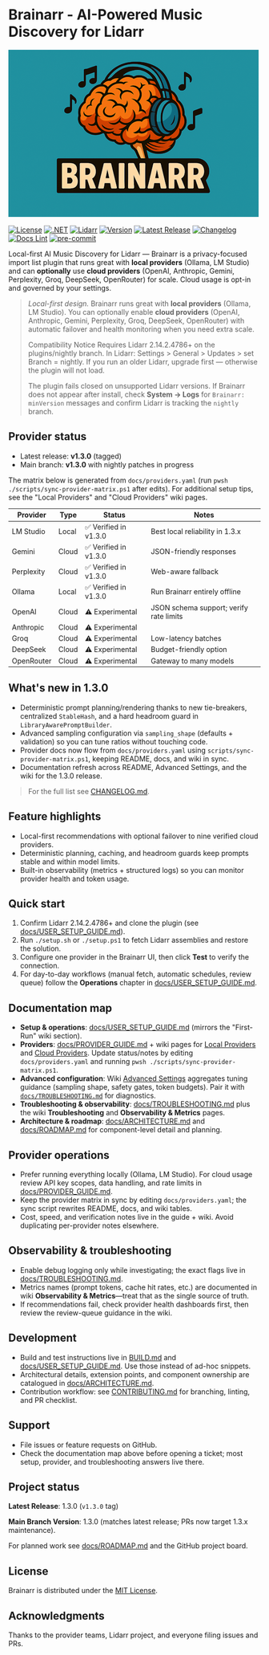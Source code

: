# Brainarr - AI-Powered Music Discovery for Lidarr

<p align="left">
  <img src="docs/assets/brainarr-logo.png" alt="Brainarr logo" width="500" height="333">
 </p>

[![License](https://img.shields.io/github/license/RicherTunes/Brainarr)](LICENSE)
[![.NET](https://img.shields.io/badge/.NET-6.0%2B-blue)](https://dotnet.microsoft.com/download)
[![Lidarr](https://img.shields.io/badge/Lidarr-Plugin-green)](https://lidarr.audio/)
[![Version](https://img.shields.io/badge/version-1.3.0-brightgreen)](plugin.json)
[![Latest Release](https://img.shields.io/badge/latest_release-1.3.0-brightgreen)](https://github.com/RicherTunes/Brainarr/releases/tag/v1.3.0)
[![Changelog](https://img.shields.io/badge/changelog-link-blue)](CHANGELOG.md)
[![Docs Lint](https://github.com/RicherTunes/Brainarr/actions/workflows/docs-lint.yml/badge.svg)](https://github.com/RicherTunes/Brainarr/actions/workflows/docs-lint.yml)
[![pre-commit](https://github.com/RicherTunes/Brainarr/actions/workflows/pre-commit.yml/badge.svg)](https://github.com/RicherTunes/Brainarr/actions/workflows/pre-commit.yml)

Local-first AI Music Discovery for Lidarr — Brainarr is a privacy-focused import list plugin that runs great with **local providers** (Ollama, LM Studio) and can **optionally** use **cloud providers** (OpenAI, Anthropic, Gemini, Perplexity, Groq, DeepSeek, OpenRouter) for scale. Cloud usage is opt-in and governed by your settings.

> *Local-first design.* Brainarr runs great with **local providers** (Ollama, LM Studio). You can optionally enable **cloud providers** (OpenAI, Anthropic, Gemini, Perplexity, Groq, DeepSeek, OpenRouter) with automatic failover and health monitoring when you need extra scale.
>
> Compatibility Notice
> Requires Lidarr 2.14.2.4786+ on the plugins/nightly branch. In Lidarr: Settings > General > Updates > set Branch = nightly. If you run an older Lidarr, upgrade first — otherwise the plugin will not load.
>
> The plugin fails closed on unsupported Lidarr versions. If Brainarr does not appear after install, check **System → Logs** for `Brainarr: minVersion` messages and confirm Lidarr is tracking the `nightly` branch.
>
## Provider status

- Latest release: **v1.3.0** (tagged)
- Main branch: **v1.3.0** with nightly patches in progress

The matrix below is generated from `docs/providers.yaml` (run `pwsh ./scripts/sync-provider-matrix.ps1` after edits). For additional setup tips, see the "Local Providers" and "Cloud Providers" wiki pages.

<!-- PROVIDER_MATRIX_START -->
| Provider | Type | Status | Notes |
| --- | --- | --- | --- |
| LM Studio | Local | ✅ Verified in v1.3.0 | Best local reliability in 1.3.x |
| Gemini | Cloud | ✅ Verified in v1.3.0 | JSON-friendly responses |
| Perplexity | Cloud | ✅ Verified in v1.3.0 | Web-aware fallback |
| Ollama | Local | ✅ Verified in v1.3.0 | Run Brainarr entirely offline |
| OpenAI | Cloud | ⚠️ Experimental | JSON schema support; verify rate limits |
| Anthropic | Cloud | ⚠️ Experimental |  |
| Groq | Cloud | ⚠️ Experimental | Low-latency batches |
| DeepSeek | Cloud | ⚠️ Experimental | Budget-friendly option |
| OpenRouter | Cloud | ⚠️ Experimental | Gateway to many models |

<!-- PROVIDER_MATRIX_END -->

## What's new in 1.3.0

- Deterministic prompt planning/rendering thanks to new tie-breakers, centralized `StableHash`, and a hard headroom guard in `LibraryAwarePromptBuilder`.
- Advanced sampling configuration via `sampling_shape` (defaults + validation) so you can tune ratios without touching code.
- Provider docs now flow from `docs/providers.yaml` using `scripts/sync-provider-matrix.ps1`, keeping README, docs, and wiki in sync.
- Documentation refresh across README, Advanced Settings, and the wiki for the 1.3.0 release.

> For the full list see [CHANGELOG.md](CHANGELOG.md).

## Feature highlights

- Local-first recommendations with optional failover to nine verified cloud providers.
- Deterministic planning, caching, and headroom guards keep prompts stable and within model limits.
- Built-in observability (metrics + structured logs) so you can monitor provider health and token usage.

## Quick start

1. Confirm Lidarr 2.14.2.4786+ and clone the plugin (see [docs/USER_SETUP_GUIDE.md](docs/USER_SETUP_GUIDE.md)).
2. Run `./setup.sh` or `./setup.ps1` to fetch Lidarr assemblies and restore the solution.
3. Configure one provider in the Brainarr UI, then click **Test** to verify the connection.
4. For day-to-day workflows (manual fetch, automatic schedules, review queue) follow the **Operations** chapter in [docs/USER_SETUP_GUIDE.md](docs/USER_SETUP_GUIDE.md).

## Documentation map

- **Setup & operations**: [docs/USER_SETUP_GUIDE.md](docs/USER_SETUP_GUIDE.md) (mirrors the "First-Run" wiki section).
- **Providers**: [docs/PROVIDER_GUIDE.md](docs/PROVIDER_GUIDE.md) + wiki pages for [Local Providers](https://github.com/RicherTunes/Brainarr/wiki/Local-Providers) and [Cloud Providers](https://github.com/RicherTunes/Brainarr/wiki/Cloud-Providers). Update status/notes by editing `docs/providers.yaml` and running `pwsh ./scripts/sync-provider-matrix.ps1`.
- **Advanced configuration**: Wiki [Advanced Settings](https://github.com/RicherTunes/Brainarr/wiki/Advanced-Settings) aggregates tuning guidance (sampling shape, safety gates, token budgets). Pair it with [`docs/TROUBLESHOOTING.md`](docs/TROUBLESHOOTING.md) for diagnostics.
- **Troubleshooting & observability**: [docs/TROUBLESHOOTING.md](docs/TROUBLESHOOTING.md) plus the wiki **Troubleshooting** and **Observability & Metrics** pages.
- **Architecture & roadmap**: [docs/ARCHITECTURE.md](docs/ARCHITECTURE.md) and [docs/ROADMAP.md](docs/ROADMAP.md) for component-level detail and planning.

## Provider operations

- Prefer running everything locally (Ollama, LM Studio). For cloud usage review API key scopes, data handling, and rate limits in [docs/PROVIDER_GUIDE.md](docs/PROVIDER_GUIDE.md).
- Keep the provider matrix in sync by editing `docs/providers.yaml`; the sync script rewrites README, docs, and wiki tables.
- Cost, speed, and verification notes live in the guide + wiki. Avoid duplicating per-provider notes elsewhere.

## Observability & troubleshooting

- Enable debug logging only while investigating; the exact flags live in [docs/TROUBLESHOOTING.md](docs/TROUBLESHOOTING.md).
- Metrics names (prompt tokens, cache hit rates, etc.) are documented in wiki **Observability & Metrics**—treat that as the single source of truth.
- If recommendations fail, check provider health dashboards first, then review the review-queue guidance in the wiki.

## Development

- Build and test instructions live in [BUILD.md](BUILD.md) and [docs/USER_SETUP_GUIDE.md](docs/USER_SETUP_GUIDE.md#development-mode). Use those instead of ad-hoc snippets.
- Architectural details, extension points, and component ownership are catalogued in [docs/ARCHITECTURE.md](docs/ARCHITECTURE.md).
- Contribution workflow: see [CONTRIBUTING.md](CONTRIBUTING.md) for branching, linting, and PR checklist.

## Support

- File issues or feature requests on GitHub.
- Check the documentation map above before opening a ticket; most setup, provider, and troubleshooting answers live there.

## Project status

**Latest Release**: 1.3.0 (`v1.3.0` tag)

**Main Branch Version**: 1.3.0 (matches latest release; PRs now target 1.3.x maintenance).

For planned work see [docs/ROADMAP.md](docs/ROADMAP.md) and the GitHub project board.

## License

Brainarr is distributed under the [MIT License](LICENSE).

## Acknowledgments

Thanks to the provider teams, Lidarr project, and everyone filing issues and PRs.
